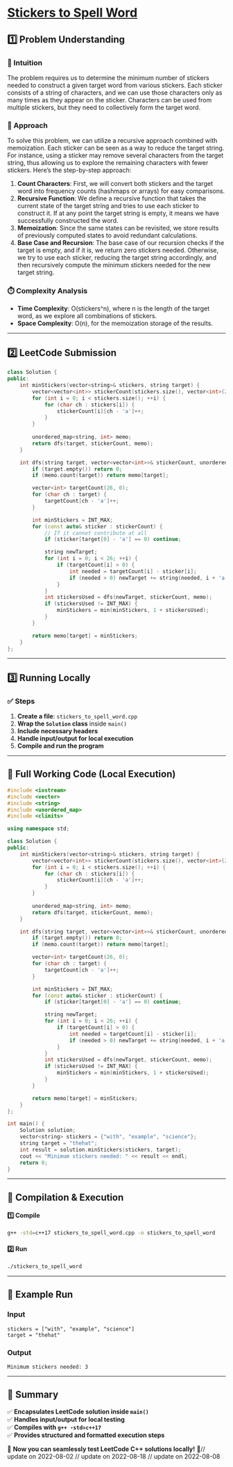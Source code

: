 # **[Stickers to Spell Word](https://leetcode.com/problems/stickers-to-spell-word/description/)**  

## **1️⃣ Problem Understanding**  
### **📌 Intuition**  
The problem requires us to determine the minimum number of stickers needed to construct a given target word from various stickers. Each sticker consists of a string of characters, and we can use those characters only as many times as they appear on the sticker. Characters can be used from multiple stickers, but they need to collectively form the target word.

### **🚀 Approach**  
To solve this problem, we can utilize a recursive approach combined with memoization. Each sticker can be seen as a way to reduce the target string. For instance, using a sticker may remove several characters from the target string, thus allowing us to explore the remaining characters with fewer stickers. Here’s the step-by-step approach:

1. **Count Characters**: First, we will convert both stickers and the target word into frequency counts (hashmaps or arrays) for easy comparisons.
2. **Recursive Function**: We define a recursive function that takes the current state of the target string and tries to use each sticker to construct it. If at any point the target string is empty, it means we have successfully constructed the word.
3. **Memoization**: Since the same states can be revisited, we store results of previously computed states to avoid redundant calculations.
4. **Base Case and Recursion**: The base case of our recursion checks if the target is empty, and if it is, we return zero stickers needed. Otherwise, we try to use each sticker, reducing the target string accordingly, and then recursively compute the minimum stickers needed for the new target string.

### **⏱️ Complexity Analysis**  
- **Time Complexity**: O(stickers^n), where n is the length of the target word, as we explore all combinations of stickers.
- **Space Complexity**: O(n), for the memoization storage of the results.

---

## **2️⃣ LeetCode Submission**  
```cpp
class Solution {
public:
    int minStickers(vector<string>& stickers, string target) {
        vector<vector<int>> stickerCount(stickers.size(), vector<int>(26, 0));
        for (int i = 0; i < stickers.size(); ++i) {
            for (char ch : stickers[i]) {
                stickerCount[i][ch - 'a']++;
            }
        }
        
        unordered_map<string, int> memo;
        return dfs(target, stickerCount, memo);
    }

    int dfs(string target, vector<vector<int>>& stickerCount, unordered_map<string, int>& memo) {
        if (target.empty()) return 0;
        if (memo.count(target)) return memo[target];

        vector<int> targetCount(26, 0);
        for (char ch : target) {
            targetCount[ch - 'a']++;
        }

        int minStickers = INT_MAX;
        for (const auto& sticker : stickerCount) {
            // If it cannot contribute at all
            if (sticker[target[0] - 'a'] == 0) continue;

            string newTarget;
            for (int i = 0; i < 26; ++i) {
                if (targetCount[i] > 0) {
                    int needed = targetCount[i] - sticker[i];
                    if (needed > 0) newTarget += string(needed, i + 'a');
                }
            }
            int stickersUsed = dfs(newTarget, stickerCount, memo);
            if (stickersUsed != INT_MAX) {
                minStickers = min(minStickers, 1 + stickersUsed);
            }
        }

        return memo[target] = minStickers;
    }
};  
```

---

## **3️⃣ Running Locally**  
### **✅ Steps**  
1. **Create a file**: `stickers_to_spell_word.cpp`  
2. **Wrap the `Solution` class** inside `main()`  
3. **Include necessary headers**  
4. **Handle input/output for local execution**  
5. **Compile and run the program**  

---  

## **📝 Full Working Code (Local Execution)**  
```cpp
#include <iostream>
#include <vector>
#include <string>
#include <unordered_map>
#include <climits>

using namespace std;

class Solution {
public:
    int minStickers(vector<string>& stickers, string target) {
        vector<vector<int>> stickerCount(stickers.size(), vector<int>(26, 0));
        for (int i = 0; i < stickers.size(); ++i) {
            for (char ch : stickers[i]) {
                stickerCount[i][ch - 'a']++;
            }
        }
        
        unordered_map<string, int> memo;
        return dfs(target, stickerCount, memo);
    }

    int dfs(string target, vector<vector<int>>& stickerCount, unordered_map<string, int>& memo) {
        if (target.empty()) return 0;
        if (memo.count(target)) return memo[target];

        vector<int> targetCount(26, 0);
        for (char ch : target) {
            targetCount[ch - 'a']++;
        }

        int minStickers = INT_MAX;
        for (const auto& sticker : stickerCount) {
            if (sticker[target[0] - 'a'] == 0) continue;

            string newTarget;
            for (int i = 0; i < 26; ++i) {
                if (targetCount[i] > 0) {
                    int needed = targetCount[i] - sticker[i];
                    if (needed > 0) newTarget += string(needed, i + 'a'); // Add remaining chars
                }
            }
            int stickersUsed = dfs(newTarget, stickerCount, memo);
            if (stickersUsed != INT_MAX) {
                minStickers = min(minStickers, 1 + stickersUsed);
            }
        }

        return memo[target] = minStickers;
    }
};

int main() {
    Solution solution;
    vector<string> stickers = {"with", "example", "science"};
    string target = "thehat";
    int result = solution.minStickers(stickers, target);
    cout << "Minimum stickers needed: " << result << endl;
    return 0;
}  
```

---

## **🔧 Compilation & Execution**  
#### **1️⃣ Compile**  
```bash
g++ -std=c++17 stickers_to_spell_word.cpp -o stickers_to_spell_word
```  

#### **2️⃣ Run**  
```bash
./stickers_to_spell_word
```  

---  

## **🎯 Example Run**  
### **Input**  
```
stickers = ["with", "example", "science"]
target = "thehat"
```  
### **Output**  
```
Minimum stickers needed: 3
```  

---  

## **📌 Summary**  
✅ **Encapsulates LeetCode solution inside `main()`**  
✅ **Handles input/output for local testing**  
✅ **Compiles with `g++ -std=c++17`**  
✅ **Provides structured and formatted execution steps**  

🚀 **Now you can seamlessly test LeetCode C++ solutions locally!** 🚀// update on 2022-08-02
// update on 2022-08-18
// update on 2022-08-08
